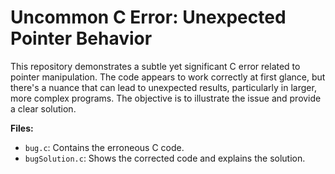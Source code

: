 # Uncommon C Error: Unexpected Pointer Behavior
This repository demonstrates a subtle yet significant C error related to pointer manipulation. The code appears to work correctly at first glance, but there's a nuance that can lead to unexpected results, particularly in larger, more complex programs.  The objective is to illustrate the issue and provide a clear solution.

**Files:**

* `bug.c`: Contains the erroneous C code.
* `bugSolution.c`: Shows the corrected code and explains the solution.
